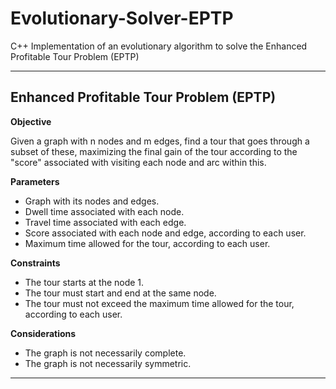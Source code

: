 # Evolutionary-Solver-EPTP

C++ Implementation of an evolutionary algorithm to solve the Enhanced Profitable Tour Problem (EPTP)

---

## Enhanced Profitable Tour Problem (EPTP)

**Objective**

Given a graph with n nodes and m edges, find a tour that goes through a subset of these, maximizing the final gain of the tour according to the "score" associated with visiting each node and arc within this.

**Parameters**

- Graph with its nodes and edges.
- Dwell time associated with each node.
- Travel time associated with each edge.
- Score associated with each node and edge, according to each user.
- Maximum time allowed for the tour, according to each user.

**Constraints**

- The tour starts at the node 1.
- The tour must start and end at the same node.
- The tour must not exceed the maximum time allowed for the tour, according to each user.

**Considerations**

- The graph is not necessarily complete.
- The graph is not necessarily symmetric.

---
